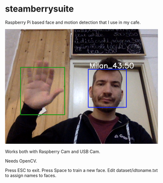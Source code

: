 # steamberrysuite

Raspberry Pi based face and motion detection that I use in my cafe.

![steamberry.png](steamberry.png)

Works both with Raspberry Cam and  USB Cam.

Needs OpenCV.

Press ESC to exit.
Press Space to train a new face.
Edit dataset/idtoname.txt to assign names to faces.
